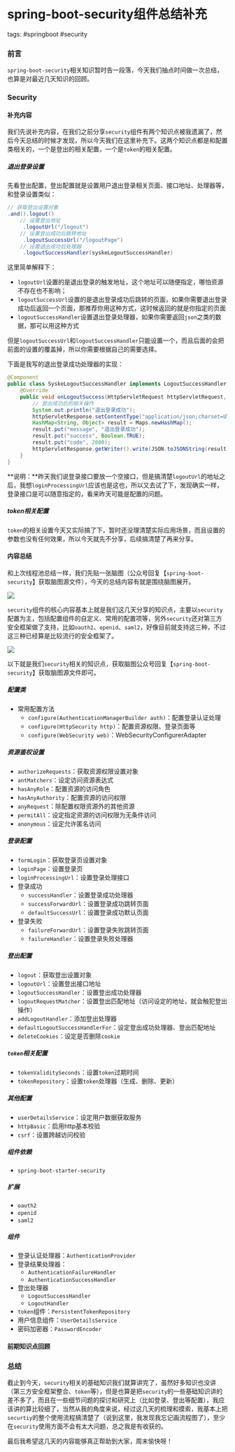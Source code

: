 # spring-boot-security组件总结补充
tags: #springboot #security

### 前言

`spring-boot-security`相关知识暂时告一段落，今天我们抽点时间做一次总结，也算是对最近几天知识的回顾。

### Security

#### 补充内容

我们先说补充内容，在我们之前分享`security`组件有两个知识点被我遗漏了，然后今天总结的时候才发现，所以今天我们在这里补充下。这两个知识点都是和配置类相关的，一个是登出的相关配置，一个是`token`的相关配置。

##### 退出登录设置

先看登出配置，登出配置就是设置用户退出登录相关页面、接口地址、处理器等，和登录设置类似：

```java
// 获取登出设置对象 
.and().logout()
    // 设置登出地址
     .logoutUrl("/logout")
    // 设置登出成功后跳转地址
     .logoutSuccessUrl("/logoutPage")
    // 设置退出成功后处理器
     .logoutSuccessHandler(syskeLogoutSuccessHandler)
```

这里简单解释下：

- `logoutUrl`设置的是退出登录的触发地址，这个地址可以随便指定，哪怕资源不存在也不影响；
- `logoutSuccessUrl`设置的是退出登录成功后跳转的页面，如果你需要退出登录成功后返回一个页面，那推荐你用这种方式，这时候返回的就是你指定的页面
- `logoutSuccessHandler`设置退出登录处理器，如果你需要返回`json`之类的数据，那可以用这种方式

但是`logoutSuccessUrl`和`logoutSuccessHandler`只能设置一个，而且后面的会把前面的设置的覆盖掉，所以你需要根据自己的需要选择。

下面是我写的退出登录成功处理器的实现：

```java
@Component
public class SyskeLogoutSuccessHandler implements LogoutSuccessHandler {
    @Override
    public void onLogoutSuccess(HttpServletRequest httpServletRequest, HttpServletResponse httpServletResponse, Authentication authentication) throws IOException, ServletException {
        // 登出成功后的相关操作
        System.out.println("退出登录成功");
        httpServletResponse.setContentType("application/json;charset=UTF-8");
        HashMap<String, Object> result = Maps.newHashMap();
        result.put("message", "退出登录成功");
        result.put("success", Boolean.TRUE);
        result.put("code", 2000);
        httpServletResponse.getWriter().write(JSON.toJSONString(result));
    }
}
```



**说明：**昨天我们说登录接口要放一个空接口，但是搞清楚`logoutUrl`的地址之后，我想`loginProcessingUrl`应该也是这也，所以又去试了下，发现确实一样，登录接口是可以随意指定的，看来昨天可能是配置的问题。

##### token相关配置

`token`的相关设置今天又实际搞了下，暂时还没理清楚实际应用场景，而且设置的参数也没有任何效果，所以今天就先不分享，后续搞清楚了再来分享。

#### 内容总结

和上次线程池总结一样，我们先贴一张脑图（公众号回复【`spring-boot-security`】获取脑图源文件），今天的总结内容有就是围绕脑图展开。

![](https://syske-pic-bed.oss-cn-hangzhou.aliyuncs.com/imgs/images/20210724095345.png)

`security`组件的核心内容基本上就是我们这几天分享的知识点，主要以`security`配置为主，包括配置组件的自定义、常用的配置项等，另外`security`还对第三方安全框架做了支持，比如`oauth2`、`openid`、`saml2`，好像目前就支持这三种，不过这三种已经算是比较流行的安全框架了。

![](https://syske-pic-bed.oss-cn-hangzhou.aliyuncs.com/imgs/images/20210724115421.png)

以下就是我们`security`相关的知识点，获取脑图公众号回复【`spring-boot-security`】获取脑图源文件即可。

##### 配置类

- 常用配置方法
    - `configure(AuthenticationManagerBuilder auth)`：配置登录认证处理
    - `configure(HttpSecurity http)`：配置资源权限、登录页面等
    - `configure(WebSecurity web)`：WebSecurityConfigurerAdapter

##### 资源鉴权设置

- `authorizeRequests`：获取资源权限设置对象
- `antMatchers`：设定访问资源表达式
- `hasAnyRole`：配置资源的访问角色
- `hasAnyAuthority`：配置资源的访问权限
- `anyRequest`：除配置权限资源外的其他资源
- `permitAll`：设定指定资源的访问权限为无条件访问
- `anonymous`：设定允许匿名访问

##### 登录配置

- `formLogin`：获取登录页设置对象
- `loginPage`：设置登录页
- `loginProcessingUrl`：设置登录处理接口
- 登录成功
  - `successHandler`：设置登录成功处理器
  - `successForwardUrl`：设置登录成功跳转页面
  - `defaultSuccessUrl`：设置登录成功默认页面
- 登录失败
  - `failureForwardUrl`：设置登录失败跳转页面
  - `failureHandler`：设置登录失败处理器

##### 登出配置

- `logout`：获取登出设置对象
- `logoutUrl`：设置登出接口地址
- `logoutSuccessHandler`：设置登出成功处理器
- `logoutRequestMatcher`：设置登出匹配地址（访问设定的地址，就会触犯登出操作）
- `addLogoutHandler`：添加登出处理器
- `defaultLogoutSuccessHandlerFor`：设定登出成功处理器、登出匹配地址
- `deleteCookies`：设定是否删除`cookie`

##### `token`相关配置

- `tokenValiditySeconds`：设置`token`过期时间
- `tokenRepository`：设置`token`处理器（生成、删除、更新）

##### 其他配置

- `userDetailsService`：设定用户数据获取服务
- `httpBasic`：启用http基本校验
- `csrf`：设置跨越访问校验

##### 组件依赖

- `spring-boot-starter-security`

##### 扩展

- `oauth2`
- `openid`
- `saml2`

##### 组件

- 登录认证处理器：`AuthenticationProvider`
- 登录结果处理器：
  - `AuthenticationFailureHandler`
  - `AuthenticationSuccessHandler`
- 登出处理器
  - `LogoutSuccessHandler`
  - `LogoutHandler`
- `token`组件：`PersistentTokenRepository`
- 用户信息组件：`UserDetailsService`	
- 密码加密器：`PasswordEncoder`

#### 前期知识点回顾



### 总结

截止到今天，`security`相关的基础知识我们就算讲完了，虽然好多知识也没讲（第三方安全框架整合、`token`等），但是也算是把`security`的一些基础知识讲的差不多了，而且在一些细节问题的探讨和研究上（比如登录、登出等配置），我应该讲的算比较细了，当然从我的角度来说，经过这几天的梳理和摸索，我基本上把`securtiy`的整个使用流程搞清楚了（说到这里，我发现我忘记画流程图了），至少在`security`使用方面不会有太大问题，总之我是有收获的。

最后我希望这几天的内容能够真正帮助到大家，周末愉快呀！
